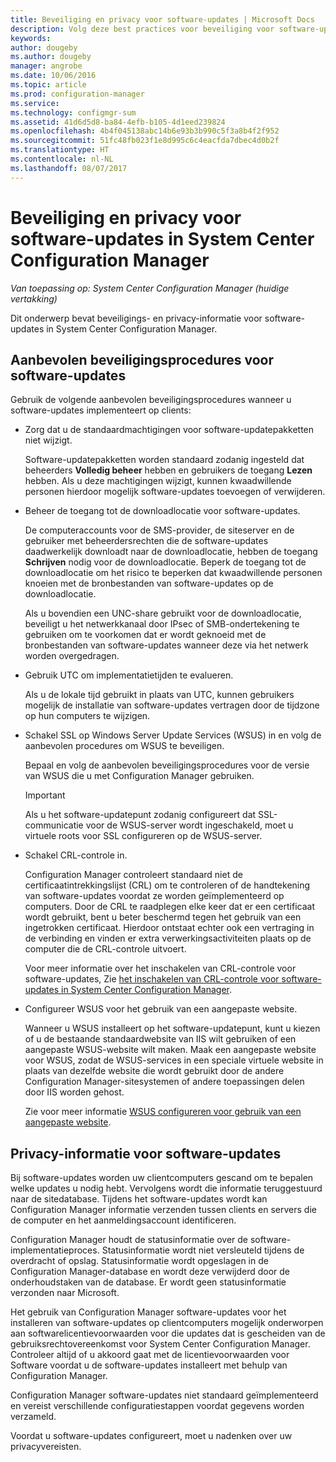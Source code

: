```yaml
---
title: Beveiliging en privacy voor software-updates | Microsoft Docs
description: Volg deze best practices voor beveiliging voor software-updates en meer informatie over hoe Configuration Manager privacy-informatie verwerkt.
keywords: 
author: dougeby
ms.author: dougeby
manager: angrobe
ms.date: 10/06/2016
ms.topic: article
ms.prod: configuration-manager
ms.service: 
ms.technology: configmgr-sum
ms.assetid: 41d6d5d8-ba84-4efb-b105-4d1eed239824
ms.openlocfilehash: 4b4f045138abc14b6e93b3b990c5f3a8b4f2f952
ms.sourcegitcommit: 51fc48fb023f1e8d995c6c4eacfda7dbec4d0b2f
ms.translationtype: HT
ms.contentlocale: nl-NL
ms.lasthandoff: 08/07/2017
---
```

# <a name="security-and-privacy-for-software-updates-in-system-center-configuration-manager"></a>Beveiliging en privacy voor software-updates in System Center Configuration Manager

*Van toepassing op: System Center Configuration Manager (huidige vertakking)*

Dit onderwerp bevat beveiligings- en privacy-informatie voor software-updates in System Center Configuration Manager.  

##  <a name="BKMK_Security_HardwareInventory"></a> Aanbevolen beveiligingsprocedures voor software-updates  
 Gebruik de volgende aanbevolen beveiligingsprocedures wanneer u software-updates implementeert op clients:  

-   Zorg dat u de standaardmachtigingen voor software-updatepakketten niet wijzigt.  

     Software-updatepakketten worden standaard zodanig ingesteld dat beheerders **Volledig beheer** hebben en gebruikers de toegang **Lezen** hebben. Als u deze machtigingen wijzigt, kunnen kwaadwillende personen hierdoor mogelijk software-updates toevoegen of verwijderen.  

-   Beheer de toegang tot de downloadlocatie voor software-updates.  

     De computeraccounts voor de SMS-provider, de siteserver en de gebruiker met beheerdersrechten die de software-updates daadwerkelijk downloadt naar de downloadlocatie, hebben de toegang **Schrijven** nodig voor de downloadlocatie. Beperk de toegang tot de downloadlocatie om het risico te beperken dat kwaadwillende personen knoeien met de bronbestanden van software-updates op de downloadlocatie.  

     Als u bovendien een UNC-share gebruikt voor de downloadlocatie, beveiligt u het netwerkkanaal door IPsec of SMB-ondertekening te gebruiken om te voorkomen dat er wordt geknoeid met de bronbestanden van software-updates wanneer deze via het netwerk worden overgedragen.  

-   Gebruik UTC om implementatietijden te evalueren.  

     Als u de lokale tijd gebruikt in plaats van UTC, kunnen gebruikers mogelijk de installatie van software-updates vertragen door de tijdzone op hun computers te wijzigen.  

-   Schakel SSL op Windows Server Update Services (WSUS) in en volg de aanbevolen procedures om WSUS te beveiligen.  

     Bepaal en volg de aanbevolen beveiligingsprocedures voor de versie van WSUS die u met Configuration Manager gebruiken.  

    > [!IMPORTANT]  
    >  Als u het software-updatepunt zodanig configureert dat SSL-communicatie voor de WSUS-server wordt ingeschakeld, moet u virtuele roots voor SSL configureren op de WSUS-server.  

-   Schakel CRL-controle in.  

     Configuration Manager controleert standaard niet de certificaatintrekkingslijst (CRL) om te controleren of de handtekening van software-updates voordat ze worden geïmplementeerd op computers. Door de CRL te raadplegen elke keer dat er een certificaat wordt gebruikt, bent u beter beschermd tegen het gebruik van een ingetrokken certificaat. Hierdoor ontstaat echter ook een vertraging in de verbinding en vinden er extra verwerkingsactiviteiten plaats op de computer die de CRL-controle uitvoert.  

     Voor meer informatie over het inschakelen van CRL-controle voor software-updates, Zie [het inschakelen van CRL-controle voor software-updates in System Center Configuration Manager](../get-started/manage-settings-for-software-updates.md#crl-checking-for-software-updates).  

-   Configureer WSUS voor het gebruik van een aangepaste website.  

     Wanneer u WSUS installeert op het software-updatepunt, kunt u kiezen of u de bestaande standaardwebsite van IIS wilt gebruiken of een aangepaste WSUS-website wilt maken. Maak een aangepaste website voor WSUS, zodat de WSUS-services in een speciale virtuele website in plaats van dezelfde website die wordt gebruikt door de andere Configuration Manager-sitesystemen of andere toepassingen delen door IIS worden gehost.  

     Zie voor meer informatie [WSUS configureren voor gebruik van een aangepaste website](plan-for-software-updates.md#BKMK_CustomWebSite).  

##  <a name="BKMK_Privacy_HardwareInventory"></a>Privacy-informatie voor software-updates  
 Bij software-updates worden uw clientcomputers gescand om te bepalen welke updates u nodig hebt. Vervolgens wordt die informatie teruggestuurd naar de sitedatabase. Tijdens het software-updates wordt kan Configuration Manager informatie verzenden tussen clients en servers die de computer en het aanmeldingsaccount identificeren.  

 Configuration Manager houdt de statusinformatie over de software-implementatieproces. Statusinformatie wordt niet versleuteld tijdens de overdracht of opslag. Statusinformatie wordt opgeslagen in de Configuration Manager-database en wordt deze verwijderd door de onderhoudstaken van de database. Er wordt geen statusinformatie verzonden naar Microsoft.  

 Het gebruik van Configuration Manager software-updates voor het installeren van software-updates op clientcomputers mogelijk onderworpen aan softwarelicentievoorwaarden voor die updates dat is gescheiden van de gebruiksrechtovereenkomst voor System Center Configuration Manager. Controleer altijd of u akkoord gaat met de licentievoorwaarden voor Software voordat u de software-updates installeert met behulp van Configuration Manager.  

 Configuration Manager software-updates niet standaard geïmplementeerd en vereist verschillende configuratiestappen voordat gegevens worden verzameld.  

 Voordat u software-updates configureert, moet u nadenken over uw privacyvereisten.  

